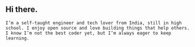 ## Hi there.

``I’m a self-taught engineer and tech lover from India, still in high school.
I enjoy open source and love building things that help others.
I know I’m not the best coder yet, but I’m always eager to keep learning.``
